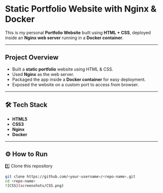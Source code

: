#  Static Portfolio Website with Nginx & Docker  

This is my personal **Portfolio Website** built using **HTML + CSS**, deployed inside an **Nginx web server** running in a **Docker container**.  

---

##  Project Overview  
- Built a **static portfolio** website using HTML & CSS.  
- Used **Nginx** as the web server.  
- Packaged the app inside a **Docker container** for easy deployment.  
- Exposed the website on a custom port to access from browser.  

---

## 🛠️ Tech Stack  
- **HTML5**  
- **CSS3**  
- **Nginx**  
- **Docker**  

---

## ⚙️ How to Run  

1️⃣ Clone this repository  
```bash
git clone https://github.com/<your-username>/<repo-name>.git
cd <repo-name>
![CSS](screenshots/CSS.png)